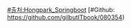 [#출처:Hongpark_Springboot](https://www.youtube.com/playlist?list=PLyebPLlVYXCiYdYaWRKgCqvnCFrLEANXt)
[#Github: https://github.com/gilbutITbook/080354)
